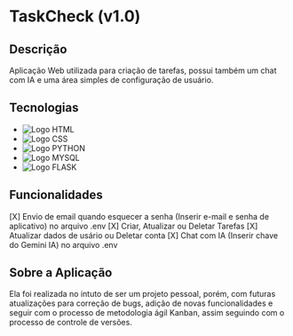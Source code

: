 # TaskCheck (v1.0)
## Descrição
Aplicação Web utilizada para criação de tarefas, possui também um chat com IA e uma área simples
de configuração de usuário.

## Tecnologias
* ![Logo HTML](https://raw.githubusercontent.com/marwin1991/profile-technology-icons/refs/heads/main/icons/html.png)
* ![Logo CSS](https://raw.githubusercontent.com/marwin1991/profile-technology-icons/refs/heads/main/icons/css.png)
* ![Logo PYTHON](https://raw.githubusercontent.com/marwin1991/profile-technology-icons/refs/heads/main/icons/python.png)
* ![Logo MYSQL](https://raw.githubusercontent.com/marwin1991/profile-technology-icons/refs/heads/main/icons/mysql.png)
* ![Logo FLASK](https://raw.githubusercontent.com/marwin1991/profile-technology-icons/refs/heads/main/icons/flask.png)

## Funcionalidades
[X] Envio de email quando esquecer a senha (Inserir e-mail e senha de aplicativo) no arquivo .env
[X] Criar, Atualizar ou Deletar Tarefas
[X] Atualizar dados de usário ou Deletar conta
[X] Chat com IA (Inserir chave do Gemini IA) no arquivo .env


## Sobre a Aplicação
Ela foi realizada no intuto de ser um projeto pessoal, porém, com futuras atualizações para correção de bugs,
adição de novas funcionalidades e seguir com o processo de metodologia ágil Kanban, assim seguindo com o processo
de controle de versões. 
